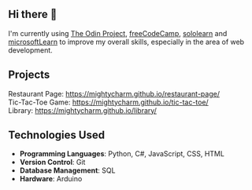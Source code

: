 ## Hi there 👋

I'm currently using [The Odin Project](https://www.theodinproject.com/dashboard), [freeCodeCamp](https://www.freecodecamp.org/MightyCharm), [sololearn](https://www.sololearn.com/en/profile/25075522)  and [microsoftLearn](https://learn.microsoft.com/en-us/users/mightycharm-8961/)  to improve my overall skills, especially in the area of web development.





## **Projects**
Restaurant Page: https://mightycharm.github.io/restaurant-page/ \
Tic-Tac-Toe Game: https://mightycharm.github.io/tic-tac-toe/ \
Library: https://mightycharm.github.io/library/

## **Technologies Used**
- **Programming Languages**: Python, C#, JavaScript, CSS, HTML
- **Version Control**: Git
- **Database Management**: SQL
- **Hardware**: Arduino
<!--
**MightyCharm/MightyCharm** is a ✨ _special_ ✨ repository because its `README.md` (this file) appears on your GitHub profile.

Here are some ideas to get you started:

- 🔭 I’m currently working on ...
- 🌱 I’m currently learning ...
- 👯 I’m looking to collaborate on ...
- 🤔 I’m looking for help with ...
- 💬 Ask me about ...
- 📫 How to reach me: ...
- 😄 Pronouns: ...
- ⚡ Fun fact: ...
-->
